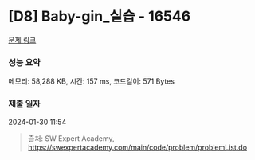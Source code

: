 # [D8] Baby-gin_실습 - 16546 

[문제 링크](https://swexpertacademy.com/main/code/problem/problemDetail.do?contestProbId=AYZS3UfKuQgDFARc) 

### 성능 요약

메모리: 58,288 KB, 시간: 157 ms, 코드길이: 571 Bytes

### 제출 일자

2024-01-30 11:54



> 출처: SW Expert Academy, https://swexpertacademy.com/main/code/problem/problemList.do